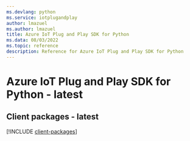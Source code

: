 ```yaml
---
ms.devlang: python
ms.service: iotplugandplay
author: lmazuel
ms.author: lmazuel
title: Azure IoT Plug and Play SDK for Python
ms.data: 08/03/2022
ms.topic: reference
description: Reference for Azure IoT Plug and Play SDK for Python
---
```

# Azure IoT Plug and Play SDK for Python - latest

## Client packages - latest
[!INCLUDE [client-packages](iot-plug-and-play-client-index.md)]